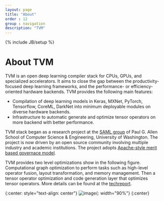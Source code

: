 ```yaml
---
layout: page
title: "About"
order : 12
group : navigation
description: "TVM"
---
```

{% include JB/setup %}

# About TVM


TVM is an open deep learning compiler stack for CPUs, GPUs, and specialized accelerators. It aims to close the gap between the productivity-focused deep learning frameworks,
and the performance- or efficiency-oriented hardware backends. TVM provides the following main features:

- Compilation of deep learning models in Keras, MXNet, PyTorch, Tensorflow, CoreML, DarkNet into minimum deployable modules on diverse hardware backends.
- Infrastructure to automatic generate and optimize tensor operators
  on more backend with better performance.

TVM stack began as a research project at the [SAML group](https://saml.cs.washington.edu/) of
Paul G. Allen School of Computer Science & Engineering, University of Washington. The project is now driven by an open source community involving multiple industry and academic institutions.
The project adopts [Apache-style merit based governace model](https://docs.tvm.ai/contribute/community.html).

TVM provides two level optimizations show in the following figure.
Computational graph optimization to perform tasks such as high-level operator fusion, layout transformation, and memory management.
Then a tensor operator optimization and code generation layer that optimizes tensor operators. More details can be found at the [techreport](https://arxiv.org/abs/1802.04799).

{:center: style="text-align: center"}
![image](/images/main/stack_tvmlang.png){: width="90%"}
{:center}
